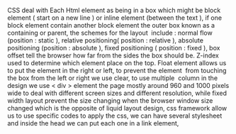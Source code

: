 CSS deal with Each Html element as being in a box which might be block element ( start on a new line ) or inline element (between the text ), if one block element contain another block element the outer box known as a containing or parent, the schemes for the layout  include : normal flow (position : static ), relative positioning( position : relative ), absolute positioning (position : absolute ), fixed positioning ( position : fixed ), box offset tell the browser how far from the sides the box should be. Z-index used to determine which element place on the top. Float element allows us to put the element in the right or left, to prevent the element  from touching the box from the left or right we use clear, to use multiple  column in the design we use < div > element the page mostly around 960 and 1000 pixels wide to deal with different screen sizes and different resolution, while fixed width layout prevent the size changing when the browser window size changed which is the opposite of liquid layout design, css framework allow us to use specific codes to apply the css, we can have several stylesheet and inside the head we can put each one in a link element,    